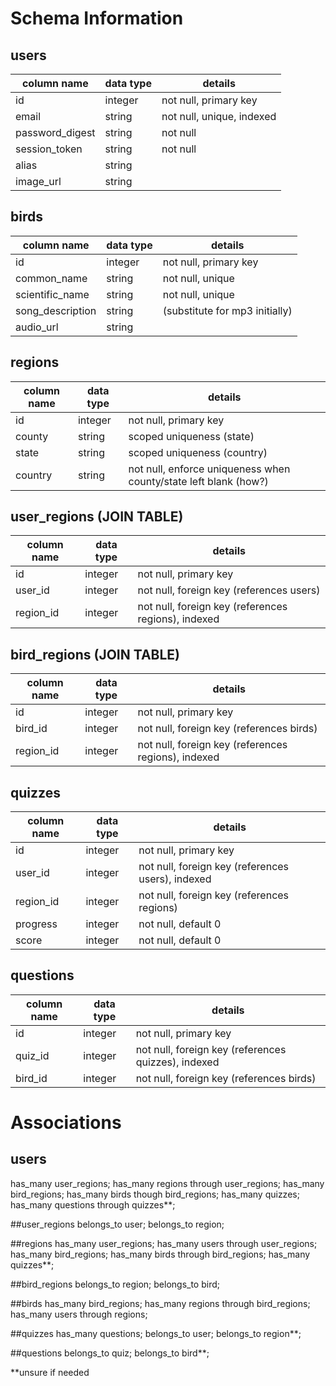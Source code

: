 # Schema Information

## users
column name     | data type | details
----------------|-----------|-----------------------
id              | integer   | not null, primary key
email           | string    | not null, unique, indexed
password_digest | string    | not null
session_token   | string    | not null
alias           | string    |
image_url       | string    |

## birds
column name     | data type | details
----------------|-----------|-----------------------
id              | integer   | not null, primary key
common_name     | string    | not null, unique
scientific_name | string    | not null, unique
song_description| string    | (substitute for mp3 initially)
audio_url       | string    | 

## regions
column name     | data type | details
----------------|-----------|-----------------------
id              | integer   | not null, primary key
county          | string    | scoped uniqueness (state)
state           | string    | scoped uniqueness (country)
country         | string    | not null, enforce uniqueness when county/state left blank (how?)

## user_regions (JOIN TABLE)
column name | data type | details
------------|-----------|-----------------------
id          | integer   | not null, primary key
user_id     | integer   | not null, foreign key (references users)
region_id   | integer   | not null, foreign key (references regions), indexed

## bird_regions (JOIN TABLE)
column name | data type | details
------------|-----------|-----------------------
id          | integer   | not null, primary key
bird_id     | integer   | not null, foreign key (references birds)
region_id   | integer   | not null, foreign key (references regions), indexed

## quizzes
column name | data type | details
------------|-----------|-----------------------
id          | integer   | not null, primary key
user_id     | integer   | not null, foreign key (references users), indexed
region_id   | integer   | not null, foreign key (references regions)
progress    | integer   | not null, default 0
score       | integer   | not null, default 0

## questions
column name | data type | details
------------|-----------|-----------------------
id          | integer   | not null, primary key
quiz_id     | integer   | not null, foreign key (references quizzes), indexed
bird_id     | integer   | not null, foreign key (references birds)

# Associations
## users
has_many user_regions;
has_many regions through user_regions;
has_many bird_regions;
has_many birds though bird_regions;
has_many quizzes;
has_many questions through quizzes**;

##user_regions
belongs_to user;
belongs_to region;

##regions
has_many user_regions;
has_many users through user_regions;
has_many bird_regions;
has_many birds through bird_regions;
has_many quizzes**;

##bird_regions
belongs_to region;
belongs_to bird;

##birds
has_many bird_regions;
has_many regions through bird_regions;
has_many users through regions;

##quizzes
has_many questions;
belongs_to user;
belongs_to region**;

##questions
belongs_to quiz;
belongs_to bird**;

**unsure if needed
